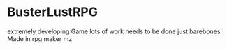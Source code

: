 # BusterLustRPG
extremely developing Game lots of work needs to be done just barebones
Made in rpg maker mz 
